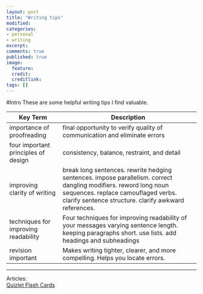 ```yaml
---
layout: post
title: "Writing tips"
modified:
categories: 
- personal
- writing
excerpt:
comments: true
published: true
image:
  feature:
  credit: 
  creditlink:
tags: []	
---
```


#Intro
These are some helpful writing tips I find valuable.


Key Term | Description
--- | ---
importance of proofreading | final opportunity to verify quality of communication and eliminate errors
four important principles of design | consistency, balance, restraint, and detail
improving clarity of writing | break long sentences. rewrite hedging sentences. impose parallelism. correct dangling modifiers. reword long noun sequences. replace camouflaged verbs. clarify sentence structure. clarify awkward references.
techniques for improving readability | Four techniques for improving readability of your messages varying sentence length. keeping paragraphs short. use lists. add headings and subheadings
revision important | Makes writing tighter, clearer, and more compelling. Helps you locate errors.

---

Articles:  
[Quizlet Flash Cards](http://quizlet.com/28920061/bcom-exam-2-flash-cards/)